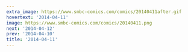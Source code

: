```yaml
---
extra_image: https://www.smbc-comics.com/comics/20140411after.gif
hovertext: '2014-04-11'
image: https://www.smbc-comics.com/comics/20140411.png
next: '2014-04-12'
prev: '2014-04-10'
title: '2014-04-11'
---
```

